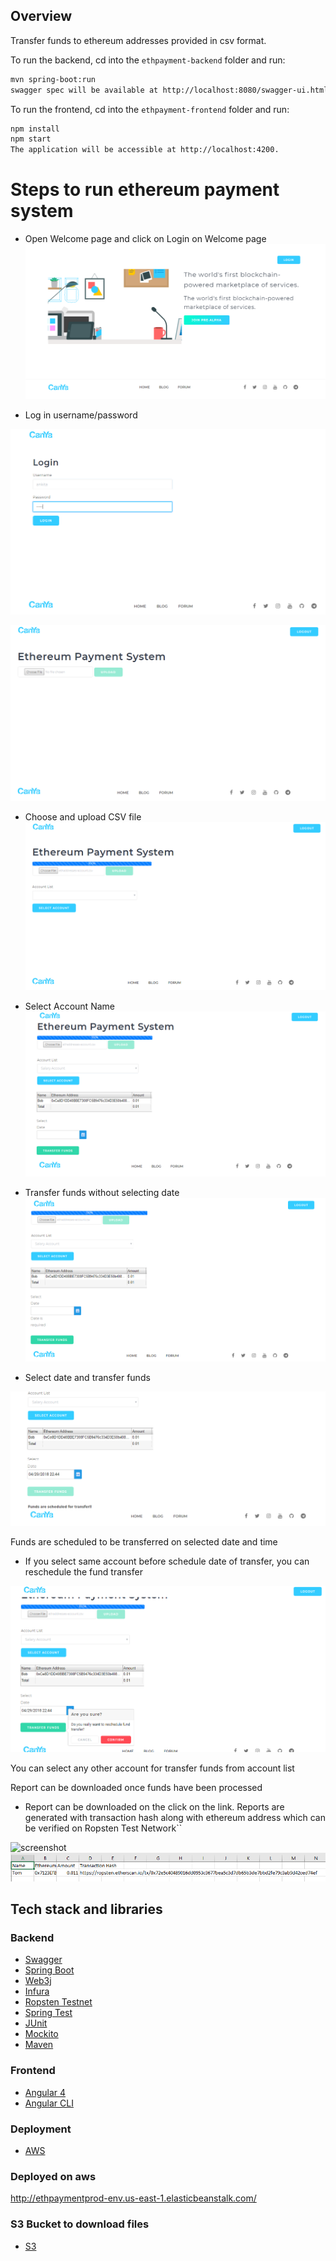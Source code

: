 ## Overview 

Transfer funds to ethereum addresses provided in csv format. 

To run the backend, cd into the `ethpayment-backend` folder and run:
 
```bash
mvn spring-boot:run
swagger spec will be available at http://localhost:8080/swagger-ui.html
```

To run the frontend, cd into the `ethpayment-frontend` folder and run:
 
```bash
npm install
npm start
The application will be accessible at http://localhost:4200.
```

# Steps to run ethereum payment system

- Open Welcome page and click on Login on Welcome page
![screenshot](https://github.com/ankitamadan/ethpayment/blob/master/screenshots/step1.PNG)

- Log in username/password

![screenshot](https://github.com/ankitamadan/ethpayment/blob/master/screenshots/step2.PNG)

![screenshot](https://github.com/ankitamadan/ethpayment/blob/master/screenshots/step3.PNG)

- Choose and upload CSV file
![screenshot](https://github.com/ankitamadan/ethpayment/blob/master/screenshots/step4.PNG)

- Select Account Name
![screenshot](https://github.com/ankitamadan/ethpayment/blob/master/screenshots/step5.PNG)

- Transfer funds without selecting date
![screenshot](https://github.com/ankitamadan/ethpayment/blob/master/screenshots/step6.PNG)

- Select date and transfer funds

![screenshot](https://github.com/ankitamadan/ethpayment/blob/master/screenshots/step7.PNG)

Funds are scheduled to be transferred on selected date and time

- If you select same account before schedule date of transfer, you can reschedule the fund transfer

![screenshot](https://github.com/ankitamadan/ethpayment/blob/master/screenshots/step8.PNG)

You can select any other account for transfer funds from account list

Report can be downloaded once funds have been processed

- Report can be downloaded on the click on the link. Reports are generated with transaction hash along with ethereum address which can be verified on Ropsten Test Network``

![screenshot](https://github.com/ankitamadan/ethpayment/blob/master/screenshots/step9.PNG)
![screenshot](https://github.com/ankitamadan/ethpayment/blob/master/screenshots/step10.PNG)

## Tech stack and libraries
### Backend
- [Swagger](https://swagger.io/getting-started/)
- [Spring Boot](http://projects.spring.io/spring-boot/)
- [Web3j](https://web3j.io/)
- [Infura](https://infura.io/)
- [Ropsten Testnet](https://ropsten.etherscan.io/)
- [Spring Test](http://docs.spring.io/autorepo/docs/spring-framework/3.2.x/spring-framework-reference/html/testing.html)
- [JUnit](http://junit.org/)
- [Mockito](http://mockito.org/)
- [Maven](https://maven.apache.org/)

### Frontend
- [Angular 4](https://angular.io/)
- [Angular CLI](https://cli.angular.io/)

### Deployment

- [AWS](https://aws.amazon.com/)

### Deployed on aws

http://ethpaymentprod-env.us-east-1.elasticbeanstalk.com/

### S3 Bucket to download files

- [S3](https://docs.aws.amazon.com/AmazonS3/latest/dev/UsingBucket.html)